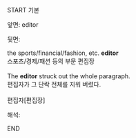 START
기본

앞면:
editor


뒷면:
<div>the sports/financial/fashion, etc. <strong>editor</strong> </div><div><div>스포츠/경제/패션 등의 부문 편집장</div></div><div><br></div><div><div>The <strong>editor</strong> struck out the whole paragraph. </div><div><div>편집자가 그 단락 전체를 지워 버렸다.</div></div></div><div><br></div><div>편집자[편집장]</div>


해석:
<!--ID: 1746614453809-->
END